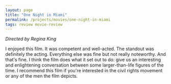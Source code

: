 ```yaml
---
layout: page
title: "One Night in Miami"
permalink: /projects/movies/one-night-in-miami
tags: review movie-review
---
```


_Directed by Regina King_

I enjoyed this film. It was competent and well-acted. The standout was definitely the acting. Everything else was fine but not really noteworthy. And that's fine. I think the film does what it set out to do: give us an interesting and enlightening conversation between some larger-than-life figures of the time. I recommend this film if you're interested in the civil rights movement or any of the men the film depicts.
